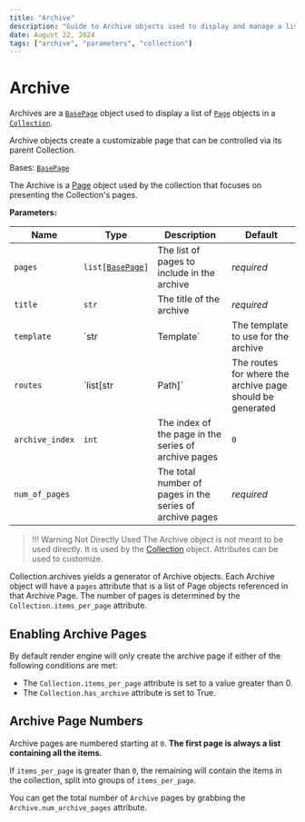 ```yaml
---
title: "Archive"
description: "Guide to Archive objects used to display and manage a list of pages in a collection."
date: August 22, 2024
tags: ["archive", "parameters", "collection"]
---
```

<!-- markdownlint-disable MD052 -->

# Archive

Archives are a [`BasePage`](page.md?id=basepage) object used to display a list of [`Page`](page.md?id=page) objects in a [`Collection`](collection.md?id=collection).

Archive objects create a customizable page that can be controlled via its parent Collection.

Bases: [`BasePage`](page.md?id=basepage)

The Archive is a [Page](page.md?id=page) object used by the collection
that focuses on presenting the Collection's pages.

**Parameters:**

<!-- markdownlint-disable -->

| Name | Type | Description | Default |
| ---- | ---- | ---- | ---- |
| `pages` | `list[`[`BasePage`](page.md?id=basepage)`]` | The list of pages to include in the archive | _required_                                                |
| `title`         | `str`                                       | The title of the archive                                 | _required_                                                |
| `template`      | `str                                        | Template`                                                | The template to use for the archive                       | "archive.html" |
| `routes`        | `list[str                                   | Path]`                                                   | The routes for where the archive page should be generated | _required_     |
| `archive_index` | `int`                                       | The index of the page in the series of archive pages     | `0`                                                       |
| `num_of_pages`  |                                             | The total number of pages in the series of archive pages | _required_                                                |

> !!! Warning Not Directly Used
    The Archive object is not meant to be used directly.
    It is used by the [Collection](collection.md?id=collection) object.
    Attributes can be used to customize.

Collection.archives yields a generator of Archive objects. Each Archive object will have a `pages` attribute that is a list of Page objects referenced in that Archive Page. The number of pages is determined by the `Collection.items_per_page` attribute.

## Enabling Archive Pages

By default render engine will only create the archive page if either of the following conditions are met:

- The `Collection.items_per_page` attribute is set to a value greater than 0.
- The `Collection.has_archive` attribute is set to True.

## Archive Page Numbers

Archive pages are numbered starting at `0`. **The first page is always a list containing all the items.**

If `items_per_page` is greater than `0`, the remaining will contain the items in the collection, split into groups of `items_per_page`.

You can get the total number of `Archive` pages by grabbing the `Archive.num_archive_pages` attribute.
